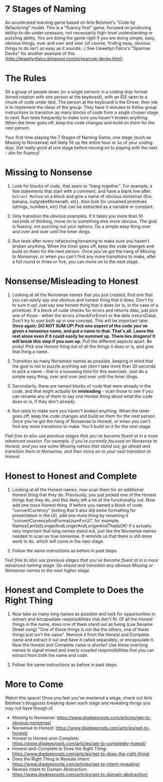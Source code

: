 # 7 Stages of Naming
An accelerated learning game based on Arlo Belshee's "Code by Refactoring" model. This is a "fluency first" game, focused on producing ability-to-do-under-pressure, not necessarily high-level understanding or puzzling ability. You are doing the game right if you are doing simple, easy, obvious things, over and over and over (of course, finding easy, obvious things to do isn't as easy as it sounds...) See Llewellyn Falco's "Sparrow Decks" for another example of this (http://llewellynfalco.blogspot.com/p/sparrow-decks.html).

# The Rules

Sit a group of people down (or a single person) in a coding dojo format (timed rotation with one person at the keyboard), with an IDE open to a chunk of code under test. The person at the keyboard is the Driver, their job is to implement the ideas of the group. They have 3 minutes to follow group instructions to transition as many blocks of code from a single chosen stage to next. Run tests frequently to make sure you haven't broken anything. When the timer goes off, keep the code changes and build on them for the next person.

Your first time playing the 7 Stages of Naming Game, one stage (such as Missing to Nonsense) will likely fill up the entire hour or so of your coding dojo. Get really good at one stage before moving on to playing with the next - aim for fluency!

# Missing to Nonsense

1. Look for blocks of code, that seem to "hang together". For example, a few statements that start with a comment, and have a blank line after. `Extract Method` on a block and give a name of _obvious nonsense_ (foo, banana, outgrabeMomerath, etc). Also look for unnamed primitives (strings, numbers, etc) that can be extracted as a variable or constant.

2. Only transition the obvious examples. If it takes you more than 10 seconds of thinking, move on to something else more obvious. The goal is fluency, not puzzling out your options. Do a simple easy thing over and over and over until the timer dings.

3. Run tests after every refactoring/renaming to make sure you haven't broken anything. When the timer goes off, keep the code changes and build on them for the next person. Once you've got the hang of *Missing to Nonsense*, or when you can't find any more transitions to make, after a full round or three or five, you can move on to the next stage.

# Nonsense/Misleading to Honest

1. Looking at all the Nonsense names that you just created, find one that you can easily say one obvious and honest thing that it does. Don't try to sum it up! Just say one honest thing that it does (or is, in the case of a primitive). If a block of code checks for errors and returns data, just pick one of those - either the errors (checkForError) or the data (returnData). Don't try to sum both up in one concept. This will be important later. **Once again: DO NOT SUM UP! Pick one aspect of the code you've given a nonsense name, and put a name to that. That's all. Leave the rest alone even if it could easily be summed up. There lies dragons! It will break this step if you sum up.** Pull the different aspects apart. Be picky! Pick one Honest thing out of all the things it does or is, and give that thing a name.

2. Transition as many Nonsense names as possible, keeping in mind that the goal is not to puzzle anything out (don't take more than 30 seconds to pick a name - that is a looooong time for this exercise). Just do a simple easy thing, over and over and over until the timer dings.

3. Secondarily, there are named blocks of code that were already in the code, and that might actually be **misleading** - scan those to see if you can rename any of them to say one Honest thing about what the code does or is, if they don't already.

4. Run tests to make sure you haven't broken anything. When the timer goes off, keep the code changes and build on them for the next person. Once you've got the hang of Nonsense to Honest, or when you can't find any more transitions to make. You'll build on it for the next stage.

*Feel free to also use previous stages that you've become fluent at in a more advanced session. For example, if you're currently focused on Nonsense to Honest, and you see some Missing names that stand out, go ahead and transition them to Nonsense, and then move on to your next transition to Honest.*


# Honest to Honest and Complete

1. Looking at all the Honest names, now scan them for an additional Honest thing that they do. Previously, you just picked one of the Honest things that they do, and this likely left a lot of the functionality out. Now add one more Honest thing. If before you named a block of code "convertCurrency" (noting that it also did some formatting for presentation in the UI), add one more thing by renaming it "convertCurrencyAndFormatJsonForUI", for example. NamesCanGetLongerAndLongerAndLongerAndThatIsOK! It's actually very important that long names stand out, just like the Nonsense names needed to scan as true nonsense. It reminds us that there is still more work to do, which will come in the next stage.

2. Follow the same instructions as before in past steps.

*Feel free to also use previous stages that you've become fluent at in a more advanced naming stage. Go ahead and transition any obvious Missing or Nonsense names to the next higher stage.*

# Honest and Complete to Does the Right Thing

1. Now take as many long names as possible and look for opportunities to extract and encapuslate responsiblities that don't fit. Of all the Honest things in the name, does one of them stand out as being (cue Sesame Street song) "One of these things is not like the others, one of these things just isn't the same". Remove it from the Honest and Complete name and extract it out and have it called separately, or encapsulate it. Now the Honest and Complete name is shorter! Use these overlong names to signal mixed and overly coupled responsibilities that you can extract from both the name and code.

2. Follow the same instructions as before in past steps.

# More to Come

Watch this space! Once you feel you've mastered a stage, check out Arlo Belshee's blogposts breaking down each stage and revealing things you may not have though of.

* Missing to Nonsense: https://www.digdeeproots.com/articles/get-to-obvious-nonsense/
* Nonsense to Honest: https://www.digdeeproots.com/articles/get-to-honest/
* Honest to Honest-and-Complete: https://www.digdeeproots.com/articles/get-to-completely-honest/
* Honest-and-Complete to Does the Right Thing: https://www.digdeeproots.com/articles/get-to-does-the-right-thing/
* Does the Right Thing to Reveals Intent: https://www.digdeeproots.com/articles/get-to-intent-revealing/
* Reveals Intent to Domain Abstraction: https://www.digdeeproots.com/articles/get-to-domain-abstraction/

